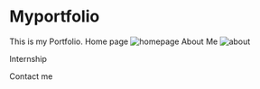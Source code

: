 # Myportfolio

This is my Portfolio.
Home page
![homepage](https://github.com/ShashankPrabhu21/Myportfolio/assets/107101895/32803438-e91a-4b23-944e-1024f7903351)
About Me
![about](https://github.com/ShashankPrabhu21/Myportfolio/assets/107101895/6c65e4cf-9f91-4e80-8aab-c7f0dc86d56b)

Internship


Contact me
